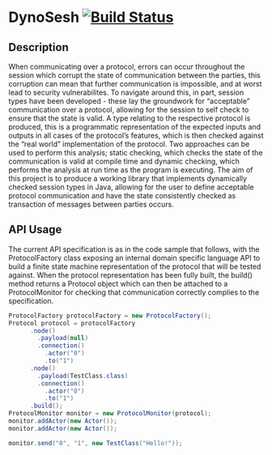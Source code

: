 # DynoSesh [![Build Status](https://travis-ci.com/RoryMalcolm/DynoSesh.svg?token=FQDDF89L6dtyFjq9mPRs&branch=master)](https://travis-ci.com/RoryMalcolm/DynoSesh)

## Description

When communicating over a protocol, errors can occur throughout the session which corrupt the state of communication between the parties, this corruption can mean that further communication is impossible, and at worst lead to security vulnerabilites. To navigate around this, in part, session types have been developed - these lay the groundwork for “acceptable” communication over a protocol, allowing for the session to self check to ensure that the state is valid. A type relating to the respective protocol is produced, this is a programmatic representation of the expected inputs and outputs in all cases of the protocol’s features, which is then checked against the “real world” implementation of the protocol. Two approaches can be used to perform this analysis; static checking, which checks the state of the communication is valid at compile time and dynamic checking, which performs the analysis at run time as the program is executing. The aim of this project is to produce a working library that implements dynamically checked session types in Java, allowing for the user to define acceptable protocol communication and have the state consistently checked as transaction of messages between parties occurs.

## API Usage
The current API specification is as in the code sample that follows, with the ProtocolFactory class exposing an internal domain specific language API to build a finite state machine representation of the protocol that will be tested against. When the protocol representation has been fully built, the build() method returns  a Protocol object which can then be attached to a ProtocolMonitor for checking that communication correctly complies to the specification.

```java
ProtocolFactory protocolFactory = new ProtocolFactory();
Protocol protocol = protocolFactory
      .node()
        .payload(null)
        .connection()
          .actor("0")
          .to("1")
      .node()
        .payload(TestClass.class)
        .connection()
          .actor("0")
          .to("1")
      .build();
ProtocolMonitor monitor = new ProtocolMonitor(protocol);
monitor.addActor(new Actor());
monitor.addActor(new Actor());

monitor.send("0", "1", new TestClass("Hello!"));
```
